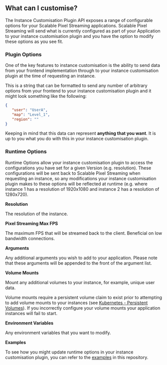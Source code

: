 ## What can I customise?
The Instance Customisation Plugin API exposes a range of configurable options for your Scalable Pixel Streaming applications. Scalable Pixel Streaming will send what is currently configured as part of your Application to your instance customisation plugin and you have the option to modify these options as you see fit.

### Plugin Options
One of the key features to instance customisation is the ability to send data from your frontend implementation through to your instance customisation plugin at the time of requesting an instance.

This is a string that can be formatted to send any number of arbitrary options from your frontend to your instance customisation plugin and it might look something like the following:

```json
{
   "user": "UserA",
   "map": "Level_1",
   "region": ""
}
```

Keeping in mind that this data can represent **anything that you want**. It is up to you what you do with this in your instance customisation plugin.

### Runtime Options
Runtime Options allow your instance customisation plugin to access the configurations you have set for a given Version (e.g. resolution). These configurations will be sent back to Scalable Pixel Streaming when requesting an instance, so any modifications your instance customisation plugin makes to these options will be reflected at runtime (e.g. where instance 1 has a resolution of 1920x1080 and instance 2 has a resolution of 1280x720).

**Resolution**

The resolution of the instance.

**Pixel Streaming Max FPS**

The maximum FPS that will be streamed back to the client. Beneficial on low bandwidth connections.

**Arguments**

Any additional arguments you wish to add to your application. Please note that these arguments will be appended to the front of the argument list.

**Volume Mounts**

Mount any additional volumes to your instance, for example, unique user data. 

Volume mounts require a persistent volume claim to exist prior to attempting to add volume mounts to your instances (see [Kubernetes - Persistent Volumes](https://kubernetes.io/docs/concepts/storage/persistent-volumes/)). If you incorrectly configure your volume mounts your application instances will fail to start.

**Environment Variables**

Any environment variables that you want to modify.

**Examples**

To see how you might update runtime options in your instance customisation plugin, you can refer to the [examples](/examples/golang/instance-customisation-plugin) in this repository.

